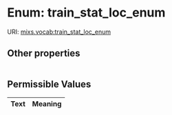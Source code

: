 
# Enum: train_stat_loc_enum




URI: [mixs.vocab:train_stat_loc_enum](https://w3id.org/mixs/vocab/train_stat_loc_enum)


## Other properties

|  |  |  |
| --- | --- | --- |

## Permissible Values

| Text | Meaning |
| :--- | --------: |


